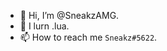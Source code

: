 - 👋 Hi, I’m @SneakzAMG.
- 🌱 I lurn .lua.
- 📫 How to reach me ```Sneakz#5622```.

<!---
SneakzAMG/SneakzAMG is a ✨ special ✨ repository because its `README.md` (this file) appears on your GitHub profile.
You can click the Preview link to take a look at your changes.
--->

